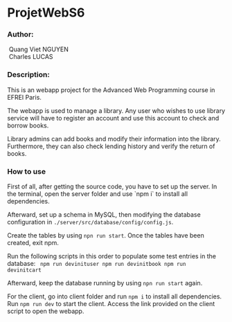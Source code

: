 # ProjetWebS6

<h3>Author:</h3>

&nbsp;Quang Viet NGUYEN<br>
&nbsp;Charles LUCAS

<h3>Description:</h3>

<p>This is an webapp project for the Advanced Web Programming course in EFREI Paris.<br>

The webapp is used to manage a library. Any user who wishes to use library service will have to register an account and use this account to check and borrow books.<br>

Library admins can add books and modify their information into the library. Furthermore, they can also check lending history and verify the return of books.</p>

<h3>How to use</h3>

<p>First of all, after getting the source code, you have to set up the server. In the terminal, open the server folder and use `npm i` to install all dependencies.<br>

Afterward, set up a schema in MySQL, then modifying the database configuration in `./server/src/database/config/config.js`.<br>

Create the tables by using `npn run start`. Once the tables have been created, exit npm.<br>

Run the following scripts in this order to populate some test entries in the database:
<code>
    npm run devinituser
    npm run devinitbook
    npm run devinitcart
</code>

Afterward, keep the database running by using `npn run start` again.<br>

For the client, go into client folder and run `npm i` to install all dependencies. Run `npm run dev` to start the client. Access the link provided on the client script to open the webapp.
</p>